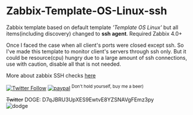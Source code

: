 # Zabbix-Template-OS-Linux-ssh

Zabbix template based on default template <i>'Template OS Linux'</i> but all items(including discovery) changed to <b>ssh agent</b>.
Required Zabbix 4.0+

Once I faced the case when all client's ports were closed except ssh. So I've made this template to monitor client's servers through ssh only.
But it could be resource(cpu) hungry due to a large amount of ssh connections, use with caution, disable all that is not needed.

More about zabbix SSH checks <a href="https://www.zabbix.com/documentation/4.0/manual/config/items/itemtypes/ssh_checks">here</a>

[![Twitter Follow](https://img.shields.io/twitter/follow/Vaniacer?style=social)](https://twitter.com/Vaniacer)
[![paypal](https://img.shields.io/badge/Donate-PayPal-green.svg)](https://paypal.me/sshto?locale.x=en_US) <sup>Don't hold yourself, buy me a beer)</sup>

~~Twitter~~ DOGE: D7qJBRU3UpXES9EwtvE8YZSNAVgFEmz3py</br>
![dodge](https://user-images.githubusercontent.com/18072680/229992296-f415eadb-645b-4229-81c7-e269485c635d.png)
